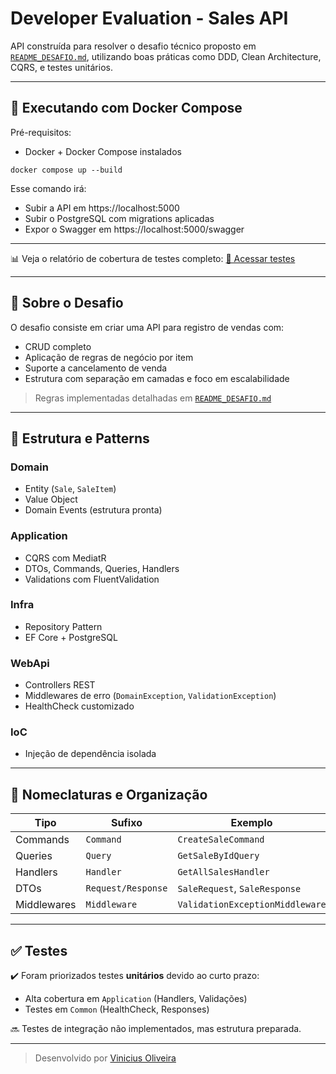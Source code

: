 # Developer Evaluation - Sales API

API construída para resolver o desafio técnico proposto em [`README_DESAFIO.md`](../README_DESAFIO.md), utilizando boas práticas como DDD, Clean Architecture, CQRS, e testes unitários.

---

## 🚀 Executando com Docker Compose

Pré-requisitos:
- Docker + Docker Compose instalados

```
docker compose up --build
```

Esse comando irá:
- Subir a API em https://localhost:5000
- Subir o PostgreSQL com migrations aplicadas
- Expor o Swagger em https://localhost:5000/swagger

---

📊 Veja o relatório de cobertura de testes completo:
[🔗 Acessar testes](https://vinialexandre.github.io/abi-gth-omnia-developer-evaluation/coverage/index.html)

---

## 🧠 Sobre o Desafio

O desafio consiste em criar uma API para registro de vendas com:
- CRUD completo
- Aplicação de regras de negócio por item
- Suporte a cancelamento de venda
- Estrutura com separação em camadas e foco em escalabilidade

> Regras implementadas detalhadas em [`README_DESAFIO.md`](../README_DESAFIO.md)

---

## 🧱 Estrutura e Patterns

### Domain
- Entity (`Sale`, `SaleItem`)
- Value Object
- Domain Events (estrutura pronta)

### Application
- CQRS com MediatR
- DTOs, Commands, Queries, Handlers
- Validations com FluentValidation

### Infra
- Repository Pattern
- EF Core + PostgreSQL

### WebApi
- Controllers REST
- Middlewares de erro (`DomainException`, `ValidationException`)
- HealthCheck customizado

### IoC
- Injeção de dependência isolada

---

## 📐 Nomeclaturas e Organização

| Tipo         | Sufixo         | Exemplo                         |
|--------------|----------------|----------------------------------|
| Commands     | `Command`      | `CreateSaleCommand`              |
| Queries      | `Query`        | `GetSaleByIdQuery`               |
| Handlers     | `Handler`      | `GetAllSalesHandler`             |
| DTOs         | `Request/Response` | `SaleRequest`, `SaleResponse` |
| Middlewares  | `Middleware`   | `ValidationExceptionMiddleware`  |

---

## ✅ Testes

✔️ Foram priorizados testes **unitários** devido ao curto prazo:
- Alta cobertura em `Application` (Handlers, Validações)
- Testes em `Common` (HealthCheck, Responses)

🔜 Testes de integração não implementados, mas estrutura preparada.

---

> Desenvolvido por [Vinicius Oliveira](https://github.com/vinialexandre)